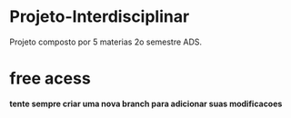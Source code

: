 # Projeto-Interdisciplinar
 Projeto composto por 5 materias 2o semestre ADS.

# free acess

**tente sempre criar uma nova branch para adicionar suas modificacoes**
